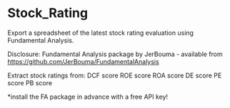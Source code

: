 # Stock_Rating
Export a spreadsheet of the latest stock rating evaluation using Fundamental Analysis.

Disclosure: Fundamental Analysis package by JerBouma - available from https://github.com/JerBouma/FundamentalAnalysis

Extract stock ratings from:
DCF score
ROE score
ROA score
DE score
PE score
PB score

*install the FA package in advance with a free API key!
